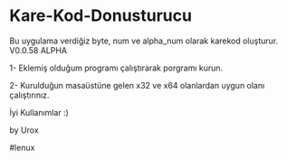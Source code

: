 # Kare-Kod-Donusturucu
Bu uygulama verdiğiz byte, num ve alpha_num olarak karekod oluşturur. V0.0.58 ALPHA

1- Eklemiş olduğum programı çalıştırarak porgramı kurun.

2- Kurulduğun masaüstüne gelen x32 ve x64 olanlardan uygun olanı çalıştırınız.


İyi Kullanımlar :)

by Urox 

#lenux

